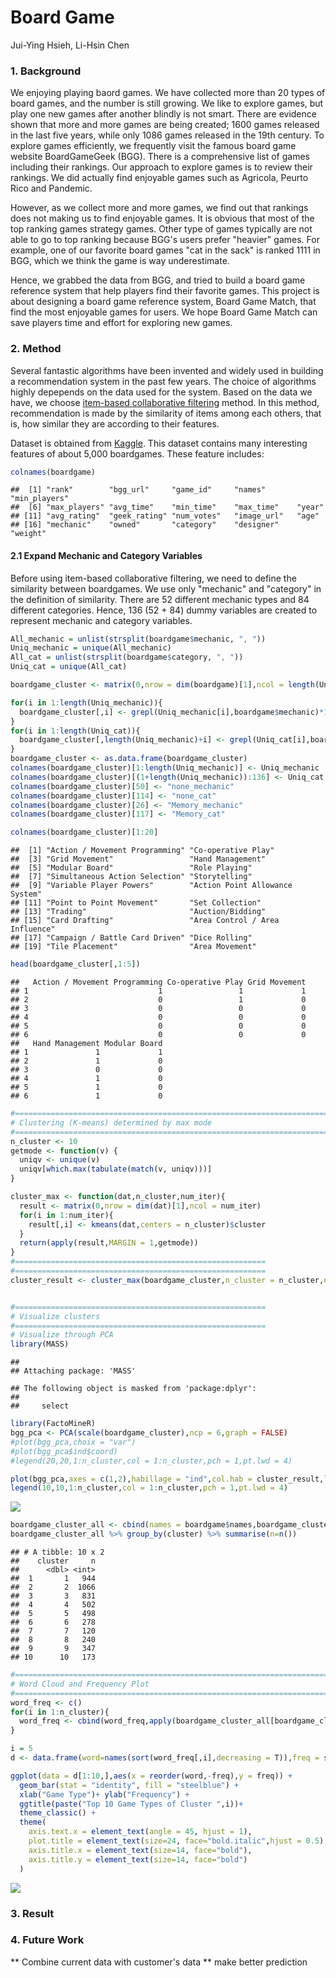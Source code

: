 Board Game
================
Jui-Ying Hsieh, Li-Hsin Chen

### 1. Background

We enjoying playing baord games. We have collected more than 20 types of board games, and the number is still growing. We like to explore games, but play one new games after another blindly is not smart. There are evidence shown that more and more games are being created; 1600 games released in the last five years, while only 1086 games released in the 19th century. To explore games efficiently, we frequently visit the famous board game website BoardGameGeek (BGG). There is a comprehensive list of games including their rankings. Our approach to explore games is to review their rankings. We did actually find enjoyable games such as Agricola, Peurto Rico and Pandemic.

However, as we collect more and more games, we find out that rankings does not making us to find enjoyable games. It is obvious that most of the top ranking games strategy games. Other type of games typically are not able to go to top ranking because BGG's users prefer "heavier" games. For example, one of our favorite board games "cat in the sack" is ranked 1111 in BGG, which we think the game is way underestimate.

Hence, we grabbed the data from BGG, and tried to build a board game reference system that help players find their favorite games. This project is about designing a board game reference system, Board Game Match, that find the most enjoyable games for users. We hope Board Game Match can save players time and effort for exploring new games.

### 2. Method

Several fantastic algorithms have been invented and widely used in building a recommendation system in the past few years. The choice of algorithms highly depepends on the data used for the system. Based on the data we have, we choose [item-based collaborative filtering](https://en.wikipedia.org/wiki/Item-item_collaborative_filtering) method. In this method, recommendation is made by the similarity of items among each others, that is, how similar they are according to their features.

Dataset is obtained from [Kaggle](https://www.kaggle.com/mrpantherson/board-game-data#bgg_db_2018_01.csv). This dataset contains many interesting features of about 5,000 boardgames. These feature includes:

``` r
colnames(boardgame)
```

    ##  [1] "rank"        "bgg_url"     "game_id"     "names"       "min_players"
    ##  [6] "max_players" "avg_time"    "min_time"    "max_time"    "year"       
    ## [11] "avg_rating"  "geek_rating" "num_votes"   "image_url"   "age"        
    ## [16] "mechanic"    "owned"       "category"    "designer"    "weight"

#### 2.1 Expand Mechanic and Category Variables

Before using item-based collaborative filtering, we need to define the similarity between boardgames. We use only "mechanic" and "category" in the definition of similarity. There are 52 different mechanic types and 84 different categories. Hence, 136 (52 + 84) dummy variables are created to represent mechanic and category variables.

``` r
All_mechanic = unlist(strsplit(boardgame$mechanic, ", "))
Uniq_mechanic = unique(All_mechanic)
All_cat = unlist(strsplit(boardgame$category, ", "))
Uniq_cat = unique(All_cat)

boardgame_cluster <- matrix(0,nrow = dim(boardgame)[1],ncol = length(Uniq_mechanic)+length(Uniq_cat))

for(i in 1:length(Uniq_mechanic)){
  boardgame_cluster[,i] <- grepl(Uniq_mechanic[i],boardgame$mechanic)*1
}
for(i in 1:length(Uniq_cat)){
  boardgame_cluster[,length(Uniq_mechanic)+i] <- grepl(Uniq_cat[i],boardgame$category)*1
}
boardgame_cluster <- as.data.frame(boardgame_cluster)
colnames(boardgame_cluster)[1:length(Uniq_mechanic)] <- Uniq_mechanic
colnames(boardgame_cluster)[(1+length(Uniq_mechanic)):136] <- Uniq_cat
colnames(boardgame_cluster)[50] <- "none_mechanic"
colnames(boardgame_cluster)[114] <- "none_cat"
colnames(boardgame_cluster)[26] <- "Memory_mechanic"
colnames(boardgame_cluster)[117] <- "Memory_cat"
```

``` r
colnames(boardgame_cluster)[1:20]
```

    ##  [1] "Action / Movement Programming" "Co-operative Play"            
    ##  [3] "Grid Movement"                 "Hand Management"              
    ##  [5] "Modular Board"                 "Role Playing"                 
    ##  [7] "Simultaneous Action Selection" "Storytelling"                 
    ##  [9] "Variable Player Powers"        "Action Point Allowance System"
    ## [11] "Point to Point Movement"       "Set Collection"               
    ## [13] "Trading"                       "Auction/Bidding"              
    ## [15] "Card Drafting"                 "Area Control / Area Influence"
    ## [17] "Campaign / Battle Card Driven" "Dice Rolling"                 
    ## [19] "Tile Placement"                "Area Movement"

``` r
head(boardgame_cluster[,1:5])
```

    ##   Action / Movement Programming Co-operative Play Grid Movement
    ## 1                             1                 1             1
    ## 2                             0                 1             0
    ## 3                             0                 0             0
    ## 4                             0                 0             0
    ## 5                             0                 0             0
    ## 6                             0                 0             0
    ##   Hand Management Modular Board
    ## 1               1             1
    ## 2               1             0
    ## 3               0             0
    ## 4               1             0
    ## 5               1             0
    ## 6               1             0

``` r
#=========================================================================
# Clustering (K-means) determined by max mode
#=========================================================================
n_cluster <- 10
getmode <- function(v) {
  uniqv <- unique(v)
  uniqv[which.max(tabulate(match(v, uniqv)))]
}

cluster_max <- function(dat,n_cluster,num_iter){
  result <- matrix(0,nrow = dim(dat)[1],ncol = num_iter)
  for(i in 1:num_iter){
    result[,i] <- kmeans(dat,centers = n_cluster)$cluster
  }
  return(apply(result,MARGIN = 1,getmode))
}
#========================================================
#========================================================
cluster_result <- cluster_max(boardgame_cluster,n_cluster = n_cluster,num_iter = 100)


#========================================================
# Visualize clusters
#========================================================
# Visualize through PCA
library(MASS)
```

    ## 
    ## Attaching package: 'MASS'

    ## The following object is masked from 'package:dplyr':
    ## 
    ##     select

``` r
library(FactoMineR)
bgg_pca <- PCA(scale(boardgame_cluster),ncp = 6,graph = FALSE)
#plot(bgg_pca,choix = "var")
#plot(bgg_pca$ind$coord)
#legend(20,20,1:n_cluster,col = 1:n_cluster,pch = 1,pt.lwd = 4)

plot(bgg_pca,axes = c(1,2),habillage = "ind",col.hab = cluster_result,label = "none")
legend(10,10,1:n_cluster,col = 1:n_cluster,pch = 1,pt.lwd = 4)
```

![](README_files/figure-markdown_github/unnamed-chunk-5-1.png)

``` r
boardgame_cluster_all <- cbind(names = boardgame$names,boardgame_cluster,cluster = cluster_result)
boardgame_cluster_all %>% group_by(cluster) %>% summarise(n=n())
```

    ## # A tibble: 10 x 2
    ##    cluster     n
    ##      <dbl> <int>
    ##  1       1   944
    ##  2       2  1066
    ##  3       3   831
    ##  4       4   502
    ##  5       5   498
    ##  6       6   278
    ##  7       7   120
    ##  8       8   240
    ##  9       9   347
    ## 10      10   173

``` r
#=========================================================================
# Word Cloud and Frequency Plot
#=========================================================================
word_freq <- c()
for(i in 1:n_cluster){
  word_freq <- cbind(word_freq,apply(boardgame_cluster_all[boardgame_cluster_all$cluster==i,-c(1,138)],2,sum))
}

i = 5
d <- data.frame(word=names(sort(word_freq[,i],decreasing = T)),freq = sort(word_freq[,i],decreasing = T))
```

``` r
ggplot(data = d[1:10,],aes(x = reorder(word,-freq),y = freq)) + 
  geom_bar(stat = "identity", fill = "steelblue") +
  xlab("Game Type")+ ylab("Frequency") +
  ggtitle(paste("Top 10 Game Types of Cluster ",i))+
  theme_classic() +
  theme(
    axis.text.x = element_text(angle = 45, hjust = 1),
    plot.title = element_text(size=24, face="bold.italic",hjust = 0.5),
    axis.title.x = element_text(size=14, face="bold"),
    axis.title.y = element_text(size=14, face="bold")
  )
```

![](README_files/figure-markdown_github/unnamed-chunk-7-1.png)

### 3. Result

### 4. Future Work

\*\* Combine current data with customer's data \*\* make better prediction
